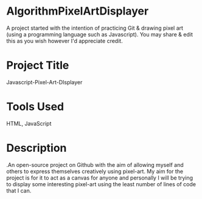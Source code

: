 # AlgorithmPixelArtDisplayer
A project started with the intention of practicing Git &amp; drawing pixel art (using a programming language such as Javascript). You may share &amp; edit this as you wish however I'd appreciate credit. 

# Project Title
Javascript-Pixel-Art-DIsplayer

# Tools Used
HTML, JavaScript 

# Description 
.An open-source project on Github with the aim of allowing myself and others to express themselves creatively using pixel-art. My aim for the project is for it to act as a canvas for anyone and personally I will be trying to display some interesting pixel-art using the least number of lines of code that I can. 

